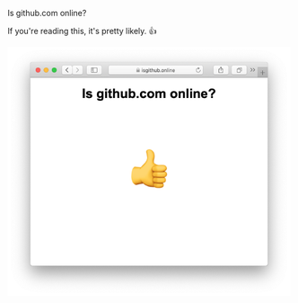 Is github.com online?

If you're reading this, it's pretty likely. 👍

<img src="screenshot.png" alt="It's beautiful" />
